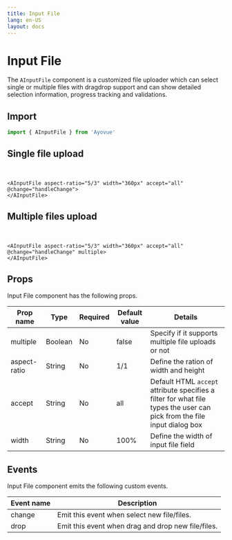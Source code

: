 ```yaml
---
title: Input File
lang: en-US
layout: docs
---
```


<script setup lang="ts">
 import {shallowRef} from "vue"; 
import { AInputFile } from '../../src/'
import { AInputFileMeta } from '../../src/components/AInputFile/AInputFile.meta'
// import PG from '../../src/playground/PG.vue'

// const showingDialog = shallowRef(false);

function handleChange(e) {
  console.log(e);
}
function handleDrop(e) {
  console.log(e);
}

</script>

# Input File

The <code>AInputFile</code> component is a customized file uploader which can select single or multiple files with dragdrop support and can show detailed selection information, progress tracking and validations.

## Import

```js
import { AInputFile } from 'Ayovue'
```

## Single file upload

  <div>
    <AInputFile
      aspect-ratio="5/3"
      width="360px"
      accept="all"
      @change="handleChange"
      @drop="handleDrop"
    >
    </AInputFile>
  </div><br/>

```vue
<AInputFile aspect-ratio="5/3" width="360px" accept="all" @change="handleChange">
</AInputFile>
```

## Multiple files upload

  <div>
    <AInputFile
      aspect-ratio="5/3"
      width="360px"
      accept="all"
      @change="handleChange" 
      @drop="handleDrop"
      multiple
    >
    </AInputFile>
  </div><br/>

```vue
<AInputFile aspect-ratio="5/3" width="360px" accept="all" @change="handleChange" multiple>
</AInputFile>
```

## Props

Input File component has the following props.

| Prop name    | Type    | Required | Default value | Details                                                                                                                            |
| ------------ | ------- | -------- | ------------- | ---------------------------------------------------------------------------------------------------------------------------------- |
| multiple     | Boolean | No       | false         | Specify if it supports multiple file uploads or not                                                                                |
| aspect-ratio | String  | No       | 1/1           | Define the ration of width and height                                                                                              |
| accept       | String  | No       | all           | Default HTML <code>accept</code> attribute specifies a filter for what file types the user can pick from the file input dialog box |
| width        | String  | No       | 100%          | Define the width of input file field                                                                                               |

## Events

Input File component emits the following custom events.

| Event name | Description                                        |
| ---------- | -------------------------------------------------- |
| change     | Emit this event when select new file/files.        |
| drop       | Emit this event when drag and drop new file/files. |
